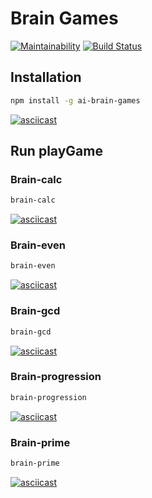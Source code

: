 # Brain Games
[![Maintainability](https://api.codeclimate.com/v1/badges/9ff266cc732fd8f1ae50/maintainability)](https://codeclimate.com/github/ivasyutaalexey/project-lvl1-s474/maintainability)
[![Build Status](https://travis-ci.org/ivasyutaalexey/project-lvl1-s474.svg?branch=master)](https://travis-ci.org/ivasyutaalexey/project-lvl1-s474)

## Installation

```bash
npm install -g ai-brain-games
```

[![asciicast](https://asciinema.org/a/HntNcFi7SnFl9LtDorIGwOLGF.svg)](https://asciinema.org/a/HntNcFi7SnFl9LtDorIGwOLGF)

## Run playGame
### Brain-calc

```bash
brain-calc
```

[![asciicast](https://asciinema.org/a/hTJeBCRclZXDu5lJXxoWoDLkT.svg)](https://asciinema.org/a/hTJeBCRclZXDu5lJXxoWoDLkT)

### Brain-even

```bash
brain-even
```


[![asciicast](https://asciinema.org/a/cmG0WgTkh5sdIp3IzsHqUidCL.svg)](https://asciinema.org/a/cmG0WgTkh5sdIp3IzsHqUidCL)

### Brain-gcd

```bash
brain-gcd
```

[![asciicast](https://asciinema.org/a/fBNsBugkrLv4hWNpJvUmETwao.svg)](https://asciinema.org/a/fBNsBugkrLv4hWNpJvUmETwao)

### Brain-progression

```bash
brain-progression
```
[![asciicast](https://asciinema.org/a/PMrfisDU0iSgP6etiITWTajDw.svg)](https://asciinema.org/a/PMrfisDU0iSgP6etiITWTajDw)

### Brain-prime

```bash
brain-prime
```
[![asciicast](https://asciinema.org/a/1dyRkyuRLqU4po2ZZoqXudbrq.svg)](https://asciinema.org/a/1dyRkyuRLqU4po2ZZoqXudbrq)